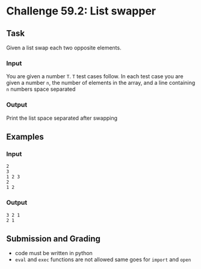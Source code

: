 # Challenge 59.2: List swapper

## Task

Given a list swap each two opposite elements.

### Input

You are given a number `T`. `T` test cases follow. In each test case you are given a number `n`, the number of elements in the array, and a line containing `n` numbers space separated 

### Output

Print the list space separated after swapping

## Examples

### Input
```
2
3
1 2 3
2
1 2
```

### Output
```
3 2 1
2 1
```

## Submission and Grading 

- code must be written in python
- `eval` and `exec` functions are not allowed same goes for `import` and `open`